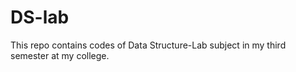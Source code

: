 # DS-lab

This repo contains codes of Data Structure-Lab subject in my third semester at my college.  
